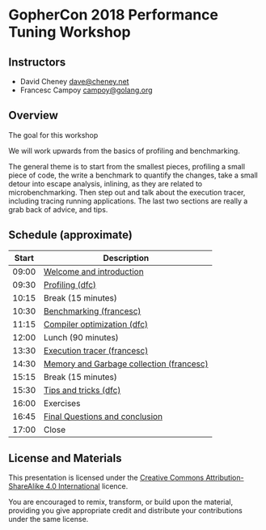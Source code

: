 # GopherCon 2018 Performance Tuning Workshop

## Instructors

- David Cheney <dave@cheney.net>
- Francesc Campoy <campoy@golang.org>



## Overview

The goal for this workshop 

We will work upwards from the basics of profiling and benchmarking. 


The general theme is to start from the smallest pieces, profiling a small piece of code, the write a benchmark to quantify the changes, take a small detour into escape analysis, inlining, as they are related to microbenchmarking. Then step out and talk about the execution tracer, including tracing running applications. The last two sections are really a grab back of advice, and tips.


## Schedule (approximate)

| Start | Description |
| --- | --- |
| 09:00 | [Welcome and introduction][1] |
| 09:30 | [Profiling (dfc)][2] |
| 10:15 | Break (15 minutes) |
| 10:30 | [Benchmarking (francesc)][3] |
| 11:15 | [Compiler optimization (dfc)][4]|
| 12:00 | Lunch (90 minutes) |
| 13:30 | [Execution tracer (francesc)][5] |
| 14:30 | [Memory and Garbage collection (francesc)][6] |
| 15:15 | Break (15 minutes) |
| 15:30 | [Tips and tricks (dfc)][7] |
| 16:00 | Exercises |
| 16:45 | [Final Questions and conclusion][8] |
| 17:00 | Close |


## License and Materials

This presentation is licensed under the [Creative Commons Attribution-ShareAlike 4.0 International](https://creativecommons.org/licenses/by-sa/4.0/) licence.

You are encouraged to remix, transform, or build upon the material, providing you give appropriate credit and distribute your contributions under the same license.

[1]: 1-welcome/1-welcome.md
[2]: 2-profiling/1-profiling.md
[3]: 3-benchmarks/1-benchmarks.md
[4]: 4-compiler-optimisation/1-compiler-optimisation.md
[5]: 5-execution-tracer/1-execution-tracer.md
[6]: 6-memory-management/1-memory-management.md
[7]: 7-tips-and-tricks/1-tips-and-tricks.md
[8]: 8-conclusion/1-conclusion.md